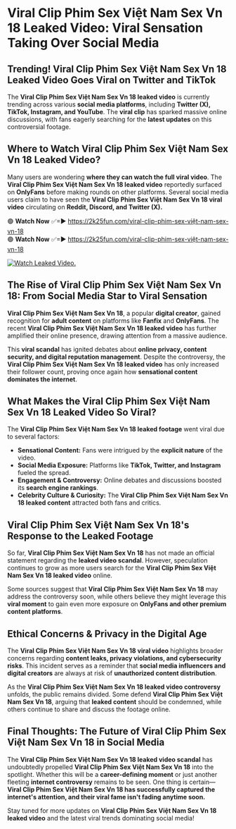 # Viral Clip Phim Sex Việt Nam Sex Vn 18 Leaked Video: Viral Sensation Taking Over Social Media

## **Trending! Viral Clip Phim Sex Việt Nam Sex Vn 18 Leaked Video Goes Viral on Twitter and TikTok**
The **Viral Clip Phim Sex Việt Nam Sex Vn 18 leaked video** is currently trending across various **social media platforms**, including **Twitter (X), TikTok, Instagram, and YouTube**. The **viral clip** has sparked massive online discussions, with fans eagerly searching for the **latest updates** on this controversial footage.

## **Where to Watch Viral Clip Phim Sex Việt Nam Sex Vn 18 Leaked Video?**
Many users are wondering **where they can watch the full viral video**. The **Viral Clip Phim Sex Việt Nam Sex Vn 18 leaked video** reportedly surfaced on **OnlyFans** before making rounds on other platforms. Several social media users claim to have seen the **Viral Clip Phim Sex Việt Nam Sex Vn 18 viral video** circulating on **Reddit, Discord, and Twitter (X).**

🟢 **Watch Now** ✅=► https://2k25fun.com/viral-clip-phim-sex-việt-nam-sex-vn-18  
🟢 **Watch Now** ✅=► https://2k25fun.com/viral-clip-phim-sex-việt-nam-sex-vn-18  

[![Watch Leaked Video.](https://miro.medium.com/v2/resize:fit:828/format:webp/1*cilzJN44JGOrTw9NJCrNHA.gif "Watch Leaked Video")](https://2k25fun.com/viral-clip-phim-sex-việt-nam-sex-vn-18)

## **The Rise of Viral Clip Phim Sex Việt Nam Sex Vn 18: From Social Media Star to Viral Sensation**
**Viral Clip Phim Sex Việt Nam Sex Vn 18**, a popular **digital creator**, gained recognition for **adult content** on platforms like **Fanfix** and **OnlyFans**. The recent **Viral Clip Phim Sex Việt Nam Sex Vn 18 leaked video** has further amplified their online presence, drawing attention from a massive audience.

This **viral scandal** has ignited debates about **online privacy, content security, and digital reputation management**. Despite the controversy, the **Viral Clip Phim Sex Việt Nam Sex Vn 18 leaked video** has only increased their follower count, proving once again how **sensational content dominates the internet**.

## **What Makes the Viral Clip Phim Sex Việt Nam Sex Vn 18 Leaked Video So Viral?**
The **Viral Clip Phim Sex Việt Nam Sex Vn 18 leaked footage** went viral due to several factors:
- **Sensational Content:** Fans were intrigued by the **explicit nature** of the video.
- **Social Media Exposure:** Platforms like **TikTok, Twitter, and Instagram** fueled the spread.
- **Engagement & Controversy:** Online debates and discussions boosted its **search engine rankings**.
- **Celebrity Culture & Curiosity:** The **Viral Clip Phim Sex Việt Nam Sex Vn 18 leaked content** attracted both fans and critics.

## **Viral Clip Phim Sex Việt Nam Sex Vn 18's Response to the Leaked Footage**
So far, **Viral Clip Phim Sex Việt Nam Sex Vn 18** has not made an official statement regarding the **leaked video scandal**. However, speculation continues to grow as more users search for the **Viral Clip Phim Sex Việt Nam Sex Vn 18 leaked video** online.

Some sources suggest that **Viral Clip Phim Sex Việt Nam Sex Vn 18** may address the controversy soon, while others believe they might leverage this **viral moment** to gain even more exposure on **OnlyFans and other premium content platforms**.

## **Ethical Concerns & Privacy in the Digital Age**
The **Viral Clip Phim Sex Việt Nam Sex Vn 18 viral video** highlights broader concerns regarding **content leaks, privacy violations, and cybersecurity risks**. This incident serves as a reminder that **social media influencers and digital creators** are always at risk of **unauthorized content distribution**.

As the **Viral Clip Phim Sex Việt Nam Sex Vn 18 leaked video controversy** unfolds, the public remains divided. Some defend **Viral Clip Phim Sex Việt Nam Sex Vn 18**, arguing that **leaked content** should be condemned, while others continue to share and discuss the footage online.

## **Final Thoughts: The Future of Viral Clip Phim Sex Việt Nam Sex Vn 18 in Social Media**
The **Viral Clip Phim Sex Việt Nam Sex Vn 18 leaked video scandal** has undoubtedly propelled **Viral Clip Phim Sex Việt Nam Sex Vn 18** into the spotlight. Whether this will be a **career-defining moment** or just another fleeting **internet controversy** remains to be seen. One thing is certain—**Viral Clip Phim Sex Việt Nam Sex Vn 18 has successfully captured the internet's attention, and their viral fame isn't fading anytime soon.**

Stay tuned for more updates on **Viral Clip Phim Sex Việt Nam Sex Vn 18 leaked video** and the latest viral trends dominating social media!
